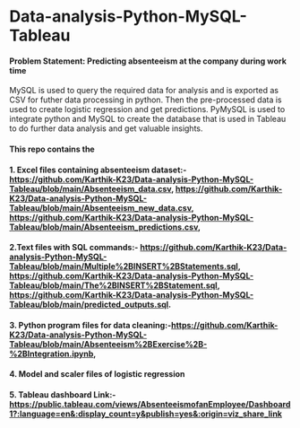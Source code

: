 # Data-analysis-Python-MySQL-Tableau

#### Problem Statement: Predicting absenteeism at the company during work time


MySQL is used to query the required data for analysis and is exported as CSV for futher data processing in python. Then the pre-processed data is used to create logistic regression and get predictions. PyMySQL is used to integrate python and MySQL to create the database that is used in Tableau to do further data analysis and get valuable insights.

#### This repo contains the 
#### 1. Excel files containing absenteeism dataset:- https://github.com/Karthik-K23/Data-analysis-Python-MySQL-Tableau/blob/main/Absenteeism_data.csv, https://github.com/Karthik-K23/Data-analysis-Python-MySQL-Tableau/blob/main/Absenteeism_new_data.csv, https://github.com/Karthik-K23/Data-analysis-Python-MySQL-Tableau/blob/main/Absenteeism_predictions.csv, 
#### 2.Text files with SQL commands:- https://github.com/Karthik-K23/Data-analysis-Python-MySQL-Tableau/blob/main/Multiple%2BINSERT%2BStatements.sql, https://github.com/Karthik-K23/Data-analysis-Python-MySQL-Tableau/blob/main/The%2BINSERT%2BStatement.sql, https://github.com/Karthik-K23/Data-analysis-Python-MySQL-Tableau/blob/main/predicted_outputs.sql.
#### 3. Python program files for data cleaning:-https://github.com/Karthik-K23/Data-analysis-Python-MySQL-Tableau/blob/main/Absenteeism%2BExercise%2B-%2BIntegration.ipynb,
#### 4. Model and scaler files of logistic regression
#### 5. Tableau dashboard Link:- https://public.tableau.com/views/AbsenteeismofanEmployee/Dashboard1?:language=en&:display_count=y&publish=yes&:origin=viz_share_link

